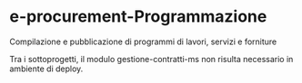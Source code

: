 # e-procurement-Programmazione
Compilazione e pubblicazione di programmi di lavori, servizi e forniture

Tra i sottoprogetti, il modulo gestione-contratti-ms non risulta necessario in ambiente di deploy.